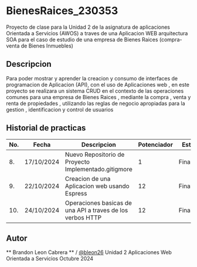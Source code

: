 # BienesRaices_230353
Proyecto de clase para la Unidad 2 de la asignatura de aplicaciones Orientada a Servicios (AWOS) a traves  de una Aplicacion WEB arquitectura SOA para el  caso de estudio  de una empresa de Bienes Raices (compra-venta de Bienes Inmuebles)

## Descripcion

Para poder mostrar y aprender la creacion y consumo de interfaces de programacion de Aplicacion (API), con el uso de Aplicaciones web , en este proyecto se realizara un sistema CRUD en el contexto de las operaciones comunes para una empresa de Bienes Raices , mediante la compra , venta y renta de propiedades , utilizando las reglas de negocio apropiadas para la gestion , identificacion y control de usuarios

## Historial de practicas 

|No.|Fecha |Descripcion|Potenciador|Estatus|
|--|--|--|--|--|
|8.|17/10/2024|Nuevo Repositorio de Proyecto Implementado.gitigmore|1|Finalizada|
|9.|22/10/2024|Creacion de una Aplicacion web usando Espress|12|Finalizada|
|10.|24/10/2024|Operaciones basicas de una API a traves de los verbos HTTP|12|Finalizada|

## Autor
** Brandon Leon Cabrera ** / [@bleon26](https://github.com/bleon26)
Unidad 2
Aplicaciones Web Orientada a Servicios
Octubre 2024
